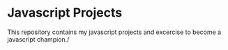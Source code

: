 # Javascript Projects

This repository contains my javascript projects and excercise to become a javascript champion./
